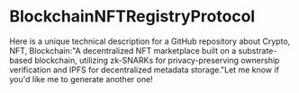 # BlockchainNFTRegistryProtocol
Here is a unique technical description for a GitHub repository about Crypto, NFT, Blockchain:"A decentralized NFT marketplace built on a substrate-based blockchain, utilizing zk-SNARKs for privacy-preserving ownership verification and IPFS for decentralized metadata storage."Let me know if you'd like me to generate another one!
